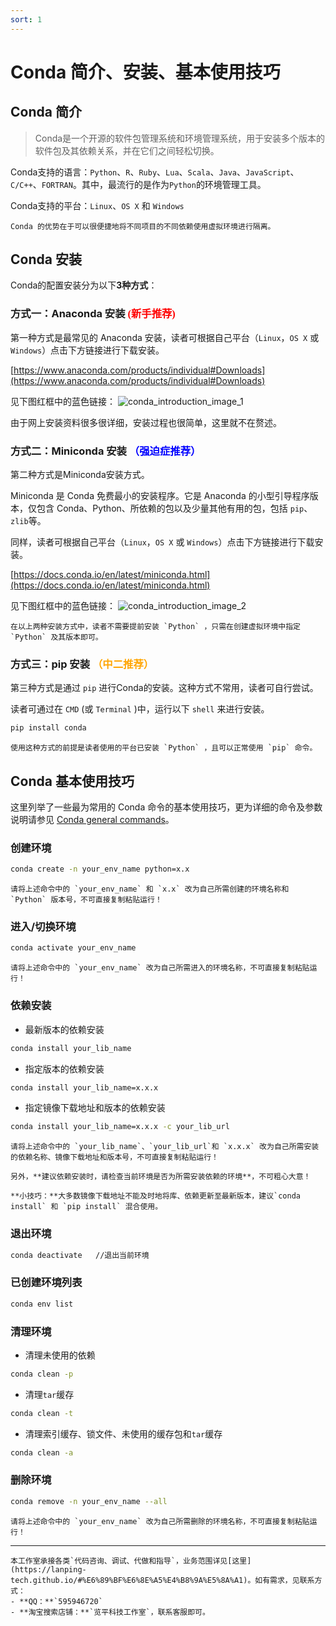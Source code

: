 ```yaml
---
sort: 1
---
```


# Conda 简介、安装、基本使用技巧

## Conda 简介

> Conda是一个开源的软件包管理系统和环境管理系统，用于安装多个版本的软件包及其依赖关系，并在它们之间轻松切换。

Conda支持的语言：`Python`、`R`、`Ruby`、`Lua`、`Scala`、`Java`、`JavaScript`、`C/C++`、`FORTRAN`。其中，最流行的是作为`Python`的环境管理工具。

Conda支持的平台：`Linux`、`OS X` 和 `Windows`

```note
Conda 的优势在于可以很便捷地将不同项目的不同依赖使用虚拟环境进行隔离。
```

## Conda 安装

Conda的配置安装分为以下**3种方式**：

### **方式一：Anaconda 安装** <font face="黑体" color=red>(新手推荐)</font>

第一种方式是最常见的 Anaconda 安装，读者可根据自己平台（`Linux`，`OS X` 或 `Windows`）点击下方链接进行下载安装。

[https://www.anaconda.com/products/individual#Downloads](https://www.anaconda.com/products/individual#Downloads)

见下图红框中的蓝色链接：
![conda_introduction_image_1](https://s3.bmp.ovh/imgs/2021/08/1b81f5f4de1f977b.jpg)

由于网上安装资料很多很详细，安装过程也很简单，这里就不在赘述。

### **方式二：Miniconda 安装** <font face="黑体" color=blue>（强迫症推荐）</font>

第二种方式是Miniconda安装方式。

Miniconda 是 Conda 免费最小的安装程序。它是 Anaconda 的小型引导程序版本，仅包含 Conda、Python、所依赖的包以及少量其他有用的包，包括 `pip`、`zlib`等。

同样，读者可根据自己平台（`Linux`，`OS X` 或 `Windows`）点击下方链接进行下载安装。

[https://docs.conda.io/en/latest/miniconda.html](https://docs.conda.io/en/latest/miniconda.html)

见下图红框中的蓝色链接：
![conda_introduction_image_2](https://s3.bmp.ovh/imgs/2021/08/307756eb54c73d50.png)

```tip
在以上两种安装方式中，读者不需要提前安装 `Python` ，只需在创建虚拟环境中指定 `Python` 及其版本即可。
```

### **方式三：pip 安装** <font face="黑体" color=orange>（中二推荐）</font>

第三种方式是通过 `pip` 进行Conda的安装。这种方式不常用，读者可自行尝试。

读者可通过在 `CMD` (或 `Terminal` )中，运行以下 `shell` 来进行安装。

```bash
pip install conda
```

```warning
使用这种方式的前提是读者使用的平台已安装 `Python` ，且可以正常使用 `pip` 命令。
```

## Conda 基本使用技巧

这里列举了一些最为常用的 Conda 命令的基本使用技巧，更为详细的命令及参数说明请参见 [Conda general commands](https://conda.io/projects/conda/en/latest/commands.html#conda-general-commands)。

### 创建环境

```bash
conda create -n your_env_name python=x.x
```

```warning
请将上述命令中的 `your_env_name` 和 `x.x` 改为自己所需创建的环境名称和 `Python` 版本号，不可直接复制粘贴运行！
```

### 进入/切换环境

```bash
conda activate your_env_name
```

```warning
请将上述命令中的 `your_env_name` 改为自己所需进入的环境名称，不可直接复制粘贴运行！
```

### 依赖安装

- 最新版本的依赖安装
```bash
conda install your_lib_name
```

- 指定版本的依赖安装
```bash
conda install your_lib_name=x.x.x
```

- 指定镜像下载地址和版本的依赖安装
```bash
conda install your_lib_name=x.x.x -c your_lib_url
```

```warning
请将上述命令中的 `your_lib_name`、`your_lib_url`和 `x.x.x` 改为自己所需安装的依赖名称、镜像下载地址和版本号，不可直接复制粘贴运行！

另外，**建议依赖安装时，请检查当前环境是否为所需安装依赖的环境**，不可粗心大意！
```

```tip
**小技巧：**大多数镜像下载地址不能及时地将库、依赖更新至最新版本，建议`conda install` 和 `pip install` 混合使用。
```

### 退出环境

```bash
conda deactivate   //退出当前环境
```

### 已创建环境列表

```bash
conda env list
```

### 清理环境

- 清理未使用的依赖
```bash
conda clean -p
```

- 清理`tar`缓存
```bash
conda clean -t
```

- 清理索引缓存、锁文件、未使用的缓存包和`tar`缓存
```bash
conda clean -a
```

### 删除环境

```bash
conda remove -n your_env_name --all
```

```warning
请将上述命令中的 `your_env_name` 改为自己所需删除的环境名称，不可直接复制粘贴运行！
```

<hr>

```tip
本工作室承接各类`代码咨询、调试、代做和指导`，业务范围详见[这里](https://lanping-tech.github.io/#%E6%89%BF%E6%8E%A5%E4%B8%9A%E5%8A%A1)。如有需求，见联系方式：
- **QQ：**`595946720`
- **淘宝搜索店铺：**`览平科技工作室`，联系客服即可。
```